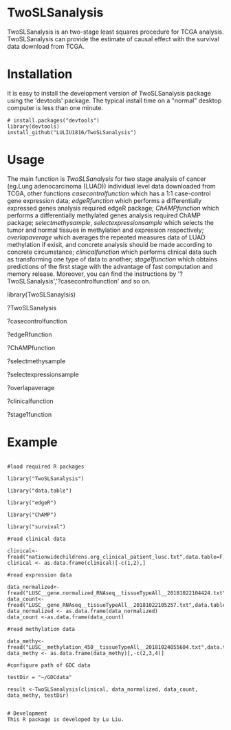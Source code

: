 # TwoSLSanalysis

TwoSLSanalysis is an  two-stage least squares procedure for TCGA analysis. TwoSLSanalysis can provide the estimate of causal effect with the survival data download from TCGA.


# Installation

It is easy to install the development version of TwoSLSanalysis package using the 'devtools' package. The typical install time on a "normal" desktop computer is less than one minute.

```
# install.packages("devtools")
library(devtools)
install_github("LULIU1816/TwoSLSanalysis")
```


# Usage

The main function is *TwoSLSanalysis* for two stage analysis of cancer (eg.Lung adenocarcinoma (LUAD)) individual level data downloaded from TCGA, other functions *casecontrolfunction* which has a 1:1 case-control gene expression data; *edgeRfunction* which performs a differentially expressed genes analysis required edgeR package; *ChAMPfunction* which performs a differentially methylated genes analysis required ChAMP package; *selectmethysample*, *selectexpressionsample* which selects the tumor and normal tissues in methylation and expression respectively; *overlapaverage* which averages the repeated measures data of LUAD methylation if exisit, and concrete analysis should be made according to concrete circumstance; *clinicalfunction* which performs clinical data such as transforming one type of data to another; *stage1function* which obtains predictions of the first stage with the advantage of fast computation and memory release.  Moreover, you can find the instructions by '?TwoSLSanalysis','?casecontrolfunction' and so on. 

library(TwoSLSanaylsis)

?TwoSLSanalysis

?casecontrolfunction

?edgeRfunction

?ChAMPfunction

?selectmethysample

?selectexpressionsample

?overlapaverage

?clinicalfunction

?stage1function


# Example
```

#load required R packages

library("TwoSLSanalysis")

library("data.table")

library("edgeR")

library("ChAMP")

library("survival")

#read clinical data

clinical<-fread("nationwidechildrens.org_clinical_patient_lusc.txt",data.table=F,head=T)
clinical <- as.data.frame(clinical)[-c(1,2),]

#read expression data

data_normalized<-fread("LUSC__gene.normalized_RNAseq__tissueTypeAll__20181022104424.txt",data.table=F,head=T)
data_count<-fread("LUSC__gene_RNAseq__tissueTypeAll__20181022105257.txt",data.table=F,head=T)
data_normalized <- as.data.frame(data_normalized)
data_count <-as.data.frame(data_count)

#read methylation data

data_methy<-fread("LUSC__methylation_450__tissueTypeAll__20181024055604.txt",data.table=F,head=T)
data_methy <- as.data.frame(data_methy)[,-c(2,3,4)]

#configure path of GDC data

testDir = "~/GDCdata"

result <-TwoSLSanalysis(clinical, data_normalized, data_count, data_methy, testDir) 


# Development
This R package is developed by Lu Liu.
```
